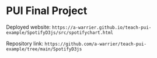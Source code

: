 # PUI Final Project

Deployed website: `https://a-warrier.github.io/teach-pui-example/SpotifyD3js/src/spotifychart.html`

Repository link: `https://github.com/a-warrier/teach-pui-example/tree/main/SpotifyD3js`
